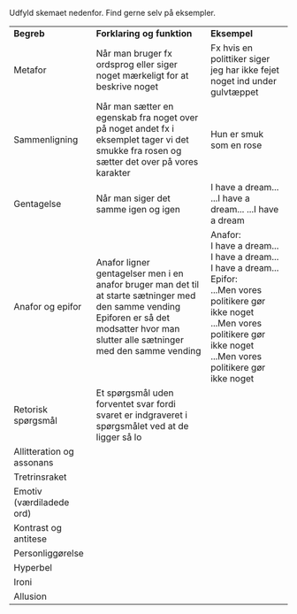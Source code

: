 Udfyld skemaet nedenfor. Find gerne selv på eksempler.

|                           |                                                                                                                                                                                              |                                                                                                                                                                                                                 |
| ------------------------- | -------------------------------------------------------------------------------------------------------------------------------------------------------------------------------------------- | --------------------------------------------------------------------------------------------------------------------------------------------------------------------------------------------------------------- |
| **Begreb**                | **Forklaring og funktion**                                                                                                                                                                   | **Eksempel**                                                                                                                                                                                                    |
| Metafor                   | Når man bruger fx ordsprog eller siger noget mærkeligt for at beskrive noget                                                                                                                 | Fx hvis en polittiker siger jeg har ikke fejet noget ind under gulvtæppet                                                                                                                                       |
| Sammenligning             | Når man sætter en egenskab fra noget over på noget andet fx i eksemplet tager vi det smukke fra rosen og sætter det over på vores karakter                                                   | Hun er smuk som en rose                                                                                                                                                                                         |
| Gentagelse                | Når man siger det samme igen og igen                                                                                                                                                         | I have a dream... ...I have a dream... ...I have a dream                                                                                                                                                        |
| Anafor og epifor          | Anafor ligner gentagelser men i en anafor bruger man det til at starte sætninger med den samme vending<br>Epiforen er så det modsatter hvor man slutter alle sætninger med den samme vending | Anafor:<br>I have a dream...<br>I have a dream...<br>I have a dream...<br>Epifor:<br>...Men vores politikere gør ikke noget<br>...Men vores politikere gør ikke noget<br>...Men vores politikere gør ikke noget |
| Retorisk spørgsmål        | Et spørgsmål uden forventet svar fordi svaret er indgraveret i spørgsmålet ved at de ligger så lo                                                                                            |                                                                                                                                                                                                                 |
| Allitteration og assonans |                                                                                                                                                                                              |                                                                                                                                                                                                                 |
| Tretrinsraket             |                                                                                                                                                                                              |                                                                                                                                                                                                                 |
| Emotiv (værdiladede ord)  |                                                                                                                                                                                              |                                                                                                                                                                                                                 |
| Kontrast og antitese      |                                                                                                                                                                                              |                                                                                                                                                                                                                 |
| Personliggørelse          |                                                                                                                                                                                              |                                                                                                                                                                                                                 |
| Hyperbel                  |                                                                                                                                                                                              |                                                                                                                                                                                                                 |
| Ironi                     |                                                                                                                                                                                              |                                                                                                                                                                                                                 |
| Allusion                  |                                                                                                                                                                                              |                                                                                                                                                                                                                 |

